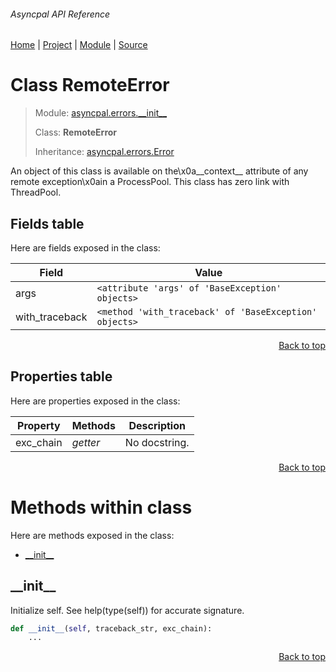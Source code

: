 ###### Asyncpal API Reference
[Home](/docs/api/README.md) | [Project](/README.md) | [Module](/docs/api/modules/asyncpal/errors/__init__/README.md) | [Source](/asyncpal/errors/__init__.py)

# Class RemoteError
> Module: [asyncpal.errors.\_\_init\_\_](/docs/api/modules/asyncpal/errors/__init__/README.md)
>
> Class: **RemoteError**
>
> Inheritance: [asyncpal.errors.Error](/docs/api/modules/asyncpal/errors/__init__/class-Error.md)

An object of this class is available on the\x0a__context__ attribute of any remote exception\x0ain a ProcessPool. This class has zero link with ThreadPool.

## Fields table
Here are fields exposed in the class:

| Field | Value |
| --- | --- |
| args | `<attribute 'args' of 'BaseException' objects>` |
| with\_traceback | `<method 'with_traceback' of 'BaseException' objects>` |

<p align="right"><a href="#asyncpal-api-reference">Back to top</a></p>

## Properties table
Here are properties exposed in the class:

| Property | Methods | Description |
| --- | --- | --- |
| exc\_chain | _getter_ | No docstring. |

<p align="right"><a href="#asyncpal-api-reference">Back to top</a></p>

# Methods within class
Here are methods exposed in the class:
- [\_\_init\_\_](#__init__)

## \_\_init\_\_
Initialize self.  See help(type(self)) for accurate signature.

```python
def __init__(self, traceback_str, exc_chain):
    ...
```

<p align="right"><a href="#asyncpal-api-reference">Back to top</a></p>
